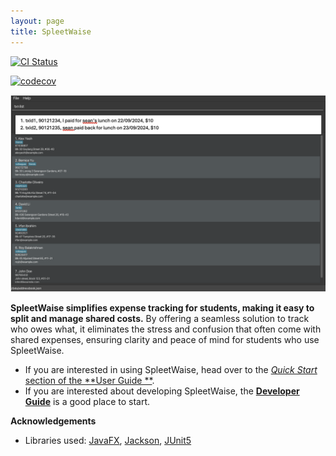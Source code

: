 ```yaml
---
layout: page
title: SpleetWaise
---
```


[![CI Status](https://github.com/AY2425S1-CS2103-F13-1/tp/workflows/Java%20CI/badge.svg)](https://github.com/AY2425S1-CS2103-F13-1/tp/actions)

[![codecov](https://codecov.io/gh/AY2425S1-CS2103-F13-1/tp/graph/badge.svg?token=91MOH0UZHU)](https://codecov.io/gh/AY2425S1-CS2103-F13-1/tp)

![Ui](images/Ui.png)

**SpleetWaise simplifies expense tracking for students, making it easy to split and manage shared costs.** By offering a
seamless solution to track who owes what, it eliminates the stress and confusion that often come with shared expenses,
ensuring clarity and peace of mind for students who use SpleetWaise.

- If you are interested in using SpleetWaise, head over to the [_Quick Start_ section of the **User Guide
  **](UserGuide.html#quick-start).
- If you are interested about developing SpleetWaise, the [**Developer Guide**](DeveloperGuide.html) is a good place to
  start.

**Acknowledgements**

- Libraries
  used: [JavaFX](https://openjfx.io/), [Jackson](https://github.com/FasterXML/jackson), [JUnit5](https://github.com/junit-team/junit5)
